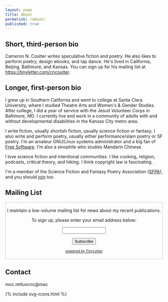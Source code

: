 ```yaml
---
layout: page
title: About
permalink: /about/
published: true
---
```


## Short, third-person bio

Cameron N. Coulter writes speculative fiction and poetry. He also likes to perform poetry, design ebooks, and tap dance. He's lived in California, Beijing, Baltimore, and Kansas. You can sign up for his mailing list at <https://tinyletter.com/cncoulter>.

## Longer, first-person bio

I grew up in Southern California and went to college at Santa Clara University, where I studied Theatre Arts and Women's & Gender Studies. After college, I did a year of service with the Jesuit Volunteer Corps in Baltimore, MD. I currently live and work in a community of adults with and without developmental disabilities in the Kansas City metro area.

I write fiction, usually shortish fiction, usually science fiction or fantasy. I also write and perform poetry, usually either performance/slam poetry or SF poetry. I'm an amateur GNU/Linux systems administrator and a big fan of [Free Software](https://www.fsf.org/about/what-is-free-software). I'm also a sinophile who studies Mandarin Chinese.

I love science fiction and intentional communities. I like cooking, religion, podcasts, critical theory, and hiking. I think copyright law is fascinating.

I'm a member of the Science Fiction and Fantasy Poetry Association ([SFPA](http://sfpoetry.com/)), and you should [join](http://sfpoetry.com/join.html) too.

## Mailing List

<form style="border:1px solid #ccc;padding:3px;text-align:center;" action="https://tinyletter.com/cncoulter" method="post" target="popupwindow" onsubmit="window.open('https://tinyletter.com/cncoulter', 'popupwindow', 'scrollbars=yes,width=800,height=600');return true"><p>I maintain a low-volume mailing list for news about my recent publications.</p><p><label for="tlemail">To sign up, please enter your email address below:</label></p><p><input type="text" style="width:140px" name="email" id="tlemail" /></p><input type="hidden" value="1" name="embed"/><input type="submit" value="Subscribe" /><p><a href="https://tinyletter.com" target="_blank" style="font-size: 80%">powered by TinyLetter</a></p></form>


## Contact

<span class="obfuscate">moc.retluocnc@mac</span>

<div class="icons">
<div class="container">
{% include svg-icons.html %}
</div>
</div>


